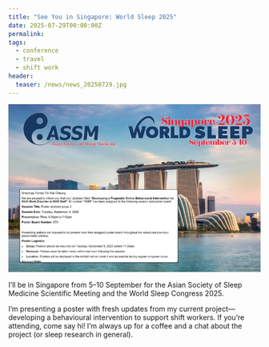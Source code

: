 ```yaml
---
title: "See You in Singapore: World Sleep 2025"
date: 2025-07-29T00:00:00Z
permalink:
tags:
  - conference
  - travel
  - shift work
header:
  teaser: /news/news_20250729.jpg
---
```

![](/images/news/news_20250729.jpg)

I’ll be in Singapore from 5–10 September for the Asian Society of Sleep Medicine Scientific Meeting and the World Sleep Congress 2025. 

I’m presenting a poster with fresh updates from my current project—developing a behavioural intervention to support shift workers. 
If you’re attending, come say hi! I’m always up for a coffee and a chat about the project (or sleep research in general).

